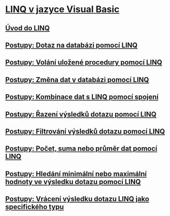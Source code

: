 # [LINQ v jazyce Visual Basic](index.md)
## [Úvod do LINQ](introduction-to-linq.md)
## [Postupy: Dotaz na databázi pomocí LINQ](how-to-query-a-database-by-using-linq.md)
## [Postupy: Volání uložené procedury pomocí LINQ](how-to-call-a-stored-procedure-by-using-linq.md)
## [Postupy: Změna dat v databázi pomocí LINQ](how-to-modify-data-in-a-database-by-using-linq.md)
## [Postupy: Kombinace dat s LINQ pomocí spojení](how-to-combine-data-with-linq-by-using-joins.md)
## [Postupy: Řazení výsledků dotazu pomocí LINQ](how-to-sort-query-results-by-using-linq.md)
## [Postupy: Filtrování výsledků dotazu pomocí LINQ](how-to-filter-query-results-by-using-linq.md)
## [Postupy: Počet, suma nebo průměr dat pomocí LINQ](how-to-count-sum-or-average-data-by-using-linq.md)
## [Postupy: Hledání minimální nebo maximální hodnoty ve výsledku dotazu pomocí LINQ](how-to-find-the-minimum-or-maximum-value-in-a-query-result.md)
## [Postupy: Vrácení výsledku dotazu LINQ jako specifického typu](how-to-return-a-linq-query-result-as-a-specific-type.md)